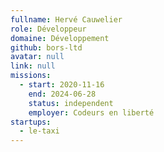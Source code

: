 ```yaml
---
fullname: Hervé Cauwelier
role: Développeur
domaine: Développement
github: bors-ltd
avatar: null
link: null
missions:
  - start: 2020-11-16
    end: 2024-06-28
    status: independent
    employer: Codeurs en liberté
startups:
  - le-taxi
---
```

